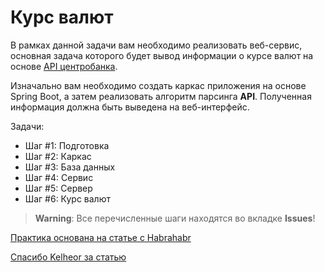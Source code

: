# Курс валют

В рамках данной задачи вам необходимо реализовать веб-сервис, основная задача которого будет вывод информации о курсе валют на основе [API центробанка](http://www.cbr.ru/scripts/Root.asp?PrtId=SXML).

Изначально вам необходимо создать каркас приложения на основе Spring Boot, а затем реализовать алгоритм парсинга **API**. Полученная информация должна быть выведена на веб-интерфейс.

Задачи:

- Шаг #1: Подготовка
- Шаг #2: Каркас
- Шаг #3: База данных
- Шаг #4: Сервис
- Шаг #5: Сервер
- Шаг #6: Курс валют

> **Warning**: Все перечисленные шаги находятся во вкладке **Issues**!

[Практика основана на статье с Habrahabr](https://habrahabr.ru/post/257223/)

[Спасибо Kelheor за статью](https://habrahabr.ru/users/Kelheor/)

